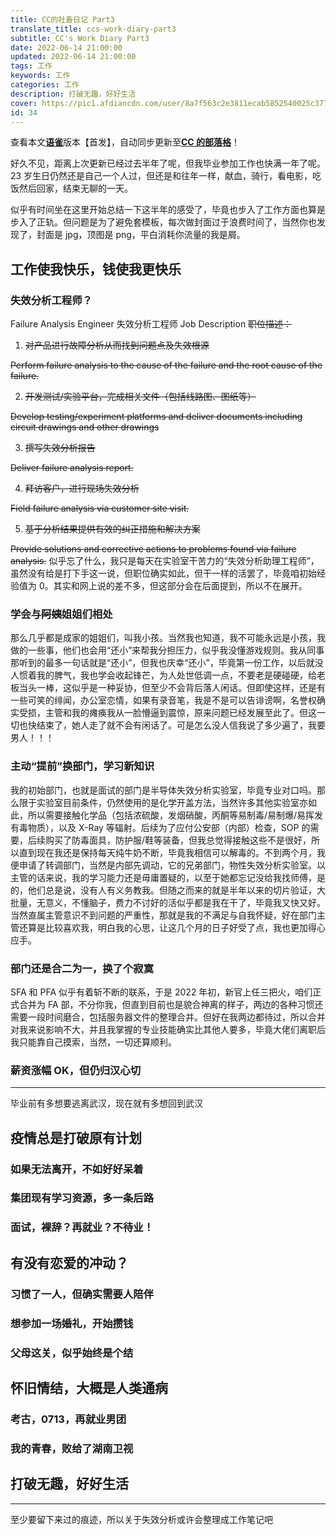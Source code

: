 ```yaml
---
title: CC的社畜日记 Part3
translate_title: ccs-work-diary-part3
subtitle: CC's Work Diary Part3
date: 2022-06-14 21:00:00
updated: 2022-06-14 21:00:00
tags: 工作
keywords: 工作
categories: 工作
description: 打破无趣，好好生活
cover: https://pic1.afdiancdn.com/user/8a7f563c2e3811ecab5852540025c377/common/1235934c1edf46e7ce7b43f17e89d568_w1920_h1080_s70.jpg
id: 34
---
```


查看本文[**语雀**](https://www.yuque.com/ccknbc/blog/34)版本【首发】，自动同步更新至[**CC 的部落格**](https://blog.ccknbc.cc/posts/ccs-work-diary-part3)！

好久不见，距离上次更新已经过去半年了呢，但我毕业参加工作也快满一年了呢。23 岁生日仍然还是自己一个人过，但还是和往年一样，献血，骑行，看电影，吃饭然后回家，结束无聊的一天。

似乎有时间坐在这里开始总结一下这半年的感受了，毕竟也步入了工作方面也算是步入了正轨。但问题是为了避免套模板，每次做封面过于浪费时间了，当然你也发现了，封面是 jpg，顶图是 png，平白消耗你流量的我是屑。

## 工作使我快乐，钱使我更快乐

### 失效分析工程师？

Failure Analysis Engineer
失效分析工程师
Job Description
~~职位描述：~~

1. ~~对产品进行故障分析从而找到问题点及失效根源~~

~~Perform failure analysis to the cause of the failure and the root cause of the failure.~~

2. ~~开发测试/实验平台，完成相关文件（包括线路图、图纸等）~~

~~Develop testing/experiment platforms and deliver documents including circuit drawings and other drawings~~

3. ~~撰写失效分析报告~~

~~Deliver failure analysis report.~~

4. ~~拜访客户，进行现场失效分析~~

~~Field failure analysis via customer site visit.~~

5. ~~基于分析结果提供有效的纠正措施和解决方案~~

~~Provide solutions and corrective actions to problems found via failure analysis.~~
似乎忘了什么，我只是每天在实验室干苦力的“失效分析助理工程师”，虽然没有给是打下手这一说，但职位确实如此，但干一样的活罢了，毕竟咱初始经验值为 0。其实和网上说的差不多，但这部分会在后面提到，所以不在展开。

### 学会与~~阿姨~~姐姐们相处

那么几乎都是成家的姐姐们，叫我小孩。当然我也知道，我不可能永远是小孩，我做的一些事，他们也会用“还小”来帮我分担压力，似乎我没懂游戏规则。我从同事那听到的最多一句话就是“还小”，但我也庆幸“还小”，毕竟第一份工作，以后就没人惯着我的脾气，我也学会收起锋芒，为人处世低调一点，不要老是硬碰硬，给老板当头一棒，这似乎是一种妥协，但至少不会背后落人闲话。但即使这样，还是有一些可笑的绯闻，办公室恋情，如果有录音笔，我是不是可以告诽谤啊，名誉权确实受损，主管和我的瘫痪我从一脸懵逼到震惊，原来问题已经发展至此了。但这一切也快结束了，她人走了就不会有闲话了。可是怎么没人信我说了多少遍了，我要男人！！！

### 主动“提前”换部门，学习新知识

我的初始部门，也就是面试的部门是半导体失效分析实验室，毕竟专业对口吗。那么限于实验室目前条件，仍然使用的是化学开盖方法，当然许多其他实验室亦如此，所以需要接触化学品（包括浓硫酸，发烟硝酸，丙酮等易制毒/易制爆/易挥发有毒物质），以及 X-Ray 等辐射。后续为了应付公安部（内部）检查，SOP 的需要，后续购买了防毒面具，防护服/鞋等装备，但我总觉得接触这些不是很好，所以直到现在我还是保持每天纯牛奶不断，毕竟我相信可以解毒的。不到两个月，我便申请了转调部门，当然是内部先调动，它的兄弟部门，物性失效分析实验室。以主管的话来说，我的学习能力还是毋庸置疑的，以至于她都忘记没给我找师傅，是的，他们总是说，没有人有义务教我。但随之而来的就是半年以来的切片验证，大批量，无意义，不懂脑子，费力不讨好的活似乎都是我在干了，毕竟我又快又好。当然直属主管意识不到问题的严重性，那就是我的不满足与自我怀疑，好在部门主管还算是比较喜欢我，明白我的心思，让这几个月的日子好受了点，我也更加得心应手。

### 部门还是合二为一，换了个寂寞

SFA 和 PFA 似乎有着斩不断的联系，于是 2022 年初，新官上任三把火，咱们正式合并为 FA 部，不分你我，但直到目前也是貌合神离的样子，两边的各种习惯还需要一段时间磨合，包括服务器文件的整理合并。但好在我两边都待过，所以合并对我来说影响不大，并且我掌握的专业技能确实比其他人要多，毕竟大佬们离职后我只能靠自己摸索，当然，一切还算顺利。

### 薪资涨幅 OK，但仍归汉心切

---

毕业前有多想要逃离武汉，现在就有多想回到武汉

## 疫情总是打破原有计划

### 如果无法离开，不如好好呆着

### 集团现有学习资源，多一条后路

### 面试，裸辞？再就业？不待业！

## 有没有恋爱的冲动？

### 习惯了一人，但确实需要人陪伴

### 想参加一场婚礼，开始攒钱

### 父母这关，似乎始终是个结

## 怀旧情结，大概是人类通病

### 考古，0713，再就业男团

### 我的青春，败给了湖南卫视

## 打破无趣，好好生活

---

至少要留下来过的痕迹，所以关于失效分析或许会整理成工作笔记吧
